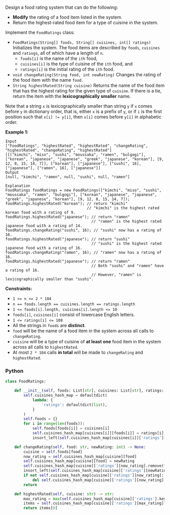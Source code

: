 Design a food rating system that can do the following:

- **Modify**  the rating of a food item listed in the system.
- Return the highest-rated food item for a type of cuisine in the system.

Implement the  `FoodRatings`  class:

- `FoodRatings(String[] foods, String[] cuisines, int[] ratings)`  Initializes the system. The food items are described
  by  `foods`,  `cuisines`  and  `ratings`, all of which have a length of  `n`.
    - `foods[i]`  is the name of the  `ith`  food,
    - `cuisines[i]`  is the type of cuisine of the  `ith`  food, and
    - `ratings[i]`  is the initial rating of the  `ith`  food.
- `void changeRating(String food, int newRating)`  Changes the rating of the food item with the name  `food`.
- `String highestRated(String cuisine)`  Returns the name of the food item that has the highest rating for the given
  type of  `cuisine`. If there is a tie, return the item with the  **lexicographically smaller**  name.

Note that a string  `x`  is lexicographically smaller than string  `y`  if  `x`  comes before  `y`  in dictionary order,
that is, either  `x`  is a prefix of  `y`, or if  `i`  is the first position such that  `x[i] != y[i]`, then  `x[i]`
comes before  `y[i]`  in alphabetic order.

**Example 1:**

```
Input
["FoodRatings", "highestRated", "highestRated", "changeRating", "highestRated", "changeRating", "highestRated"]
[[["kimchi", "miso", "sushi", "moussaka", "ramen", "bulgogi"], ["korean", "japanese", "japanese", "greek", "japanese", "korean"], [9, 12, 8, 15, 14, 7]], ["korean"], ["japanese"], ["sushi", 16], ["japanese"], ["ramen", 16], ["japanese"]]
Output
[null, "kimchi", "ramen", null, "sushi", null, "ramen"]

Explanation
FoodRatings foodRatings = new FoodRatings(["kimchi", "miso", "sushi", "moussaka", "ramen", "bulgogi"], ["korean", "japanese", "japanese", "greek", "japanese", "korean"], [9, 12, 8, 15, 14, 7]);
foodRatings.highestRated("korean"); // return "kimchi"
                                    // "kimchi" is the highest rated korean food with a rating of 9.
foodRatings.highestRated("japanese"); // return "ramen"
                                      // "ramen" is the highest rated japanese food with a rating of 14.
foodRatings.changeRating("sushi", 16); // "sushi" now has a rating of 16.
foodRatings.highestRated("japanese"); // return "sushi"
                                      // "sushi" is the highest rated japanese food with a rating of 16.
foodRatings.changeRating("ramen", 16); // "ramen" now has a rating of 16.
foodRatings.highestRated("japanese"); // return "ramen"
                                      // Both "sushi" and "ramen" have a rating of 16.
                                      // However, "ramen" is lexicographically smaller than "sushi".
```

**Constraints:**

- `1 <= n <= 2 * 104`
- `n == foods.length == cuisines.length == ratings.length`
- `1 <= foods[i].length, cuisines[i].length <= 10`
- `foods[i]`,  `cuisines[i]`  consist of lowercase English letters.
- `1 <= ratings[i] <= 108`
- All the strings in  `foods`  are  **distinct**.
- `food`  will be the name of a food item in the system across all calls to  `changeRating`.
- `cuisine`  will be a type of cuisine of  **at least one**  food item in the system across all calls
  to  `highestRated`.
- At most  `2 * 104`  calls  **in total**  will be made to  `changeRating`  and  `highestRated`.

### Python

```python
class FoodRatings:

    def __init__(self, foods: List[str], cuisines: List[str], ratings: List[int]):
        self.cuisines_hash_map = defaultdict(
            lambda: {
                'ratings': defaultdict(list),
            }
        )
        self.foods = {}
        for i in range(len(foods)):
            self.foods[foods[i]] = cuisines[i]
            self.cuisines_hash_map[cuisines[i]][foods[i]] = ratings[i]
            insort_left(self.cuisines_hash_map[cuisines[i]]['ratings'][ratings[i]], foods[i])

    def changeRating(self, food: str, newRating: int) -> None:
        cuisine = self.foods[food]
        now_rating = self.cuisines_hash_map[cuisine][food]
        self.cuisines_hash_map[cuisine][food] = newRating
        self.cuisines_hash_map[cuisine]['ratings'][now_rating].remove(food)
        insort_left(self.cuisines_hash_map[cuisine]['ratings'][newRating], food)
        if not self.cuisines_hash_map[cuisine]['ratings'][now_rating]:
            del self.cuisines_hash_map[cuisine]['ratings'][now_rating]
        return

    def highestRated(self, cuisine: str) -> str:
        max_rating = max(self.cuisines_hash_map[cuisine]['ratings'].keys())
        items = self.cuisines_hash_map[cuisine]['ratings'][max_rating]
        return items[0]
```